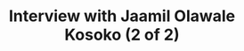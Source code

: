 ---
layout: manifest
title: Interview with Jaamil Olawale Kosoko (2 of 2)
manifest_name: interview-with-jaamil-olawale-kosoko-2-of-2-

---